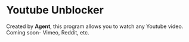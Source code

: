 # Youtube Unblocker

Created by **Agent**, this program allows you to watch any Youtube video.
Coming soon- Vimeo, Reddit, etc.